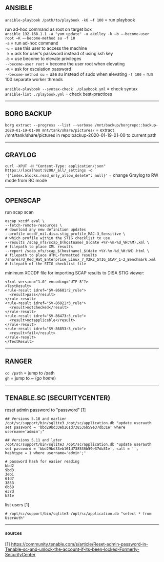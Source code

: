 
## ANSIBLE 

`ansible-playbook /path/to/playbook -kK –f 100` = run playbook

run ad-hoc command as root on target box  
`ansible 192.168.1.1 -a "yum update" -u akelley -k –b –-become-user root –K –-become-method su -f 10`  
  `-a`                 = run ad-hoc command  
  `-u`                 = use this user to access the machine  
  `-k`                 = ask for user's password instead of using ssh key  
  `-b`                 = use become to elevate privileges  
  `--become-user root` = become the user root when elevating  
  `-K`                 = ask for escalation password   
  `--become-method su` = use su instead of sudo when elevating 
  `-f 100`             = run 100 separate worker threads  

`ansible-playbook --syntax-check ./playbook.yml` = check syntax  
`ansible-lint ./playbook.yml`                    = check best-practices  


---
## BORG BACKUP

`borg extract --progress --list --verbose /mnt/backup/borgrepo::backup-2020-01-19-01-00 mnt/tank/share/pictures/` = extract /mnt/tank/share/pictures in repo backup-2020-01-19-01-00 to current path


---
## GRAYLOG

`curl -XPUT -H "Content-Type: application/json"  https://localhost:9200/_all/_settings -d '{"index.blocks.read_only_allow_delete": null}'` = change Graylog to RW mode from RO mode


---
## OPENSCAP  

run scap scan
  ```
  oscap xccdf eval \
  --fetch-remote-resources \                                            # download any new definition updates
  --profile xccdf_mil.disa.stig_profile_MAC-3_Sensitive \               # which profile within the STIG checklist to use
  --results /scap_nfs/scap_$(hostname)_$(date +%Y-%m-%d_%H:%M).xml \    # filepath to place XML results
  --report /scap_nfs/scap_$(hostname)_$(date +%Y-%m-%d_%H:%M).html \    # filepath to place HTML-formatted results
  /shares/U_Red_Hat_Enterprise_Linux_7_V2R2_STIG_SCAP_1-2_Benchmark.xml # filepath of the STIG checklist file
  ```
  
  minimum XCCDF file for importing SCAP results to DISA STIG viewer:
  ```
  <?xml version="1.0" encoding="UTF-8"?>
<TestResult>
  <rule-result idref="SV-86681r2_rule">
    <result>pass</result>
  </rule-result>
  <rule-result idref="SV-86921r3_rule">
    <result>notchecked</result>
  </rule-result>
  <rule-result idref="SV-86473r3_rule">
    <result>notapplicable</result>
  </rule-result>
  <rule-result idref="SV-86853r3_rule">
    <result>fail</result>
  </rule-result>
</TestResult>
```


---
## RANGER

`cd /path` = jump to /path  
`gh`       = jump to ~ (*go home*)  

---
## TENABLE.SC (SECURITYCENTER)

reset admin password to "password" [1]
```
## Versions 5.10 and earlier
/opt/sc/support/bin/sqlite3 /opt/sc/application.db "update userauth set password = 'bbd29bd33eb161d738536b59e37db31e' where username='admin';"

## Versions 5.11 and later
/opt/sc/support/bin/sqlite3 /opt/sc/application.db "update userauth set password = 'bbd29bd33eb161d738536b59e37db31e', salt = '',
hashtype = 1 where username='admin';"

# password hash for easier reading
bbd2
9bd3
3eb1
61d7
3853
6b59
e37d
b31e
```

list users [1]
```
# /opt/sc/support/bin/sqlite3 /opt/sc/application.db "select * from UserAuth" 
```


---
#### sources

[1] https://community.tenable.com/s/article/Reset-admin-password-in-Tenable-sc-and-unlock-the-account-if-its-been-locked-Formerly-SecurityCenter  
